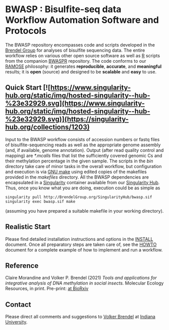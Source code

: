 # BWASP : Bisulfite-seq data Workflow Automation Software and Protocols

The BWASP repository encompasses code and scripts developed in the
[Brendel Group](http://brendelgroup.org/) for analyses of bisulfite sequencing
data.
The entire workflow relies on various other open source software as well as
[R](https://www.r-project.org/) scripts from the companion
[BWASPR](https://github.com/BrendelGroup/BWASPR) repository.
The code conforms to our [RAMOSE](https://brendelgroup.github.io/)
philosophy: it generates __reproducible__, __accurate__, and __meaningful__
results; it is __open__ (source) and designed to be __scalable__ and
__easy__ to use.


## Quick Start [![https://www.singularity-hub.org/static/img/hosted-singularity--hub-%23e32929.svg](https://www.singularity-hub.org/static/img/hosted-singularity--hub-%23e32929.svg)](https://singularity-hub.org/collections/1203)

Input to the BWASP workflow consists of accession numbers or fastq files of
bisulfite-sequencing reads as well as the appropriate genome assembly (and, if
available, genome annotation).
Output (after read quality control and mapping) are _*.mcalls_ files that list
the sufficiently covered genomic Cs and their methylation percentage in the
given sample.
The scripts in the _bin_ directory take care of minor tasks in the overall
workflow, but configuration and execution is via
[GNU make](https://www.gnu.org/software/make/) using edited copies of the
makefiles provided in the _makefiles_ directory.
All the BWASP dependencies are encapsulated in a
[Singularity](https://www.sylabs.io/docs/) container available from our
[Singularity Hub](http://BrendelGroup.org/SingularityHub/).
Thus, once you know what you are doing, execution could be as simple as

```
singularity pull http://BrendelGroup.org/SingularityHub/bwasp.sif
singularity exec bwasp.sif make
```

(assuming you have prepared a suitable makefile in your working directory).


## Realistic Start

Please find detailed installation instructions and options in the
[INSTALL](./INSTALL.md) document.
Once all preparatory steps are taken care of, see the [HOWTO](./HOWTO.md)
document for a complete example of how to implement and run a workflow.


## Reference

Claire Morandine and Volker P. Brendel
(2021) _Tools and applications for integrative analysis of DNA methylation
in social insects._ Molecular Ecology Resources, in print.
Pre-print: [at BioRxiv](https://www.biorxiv.org/content/10.1101/2021.08.19.457008v2)


## Contact

Please direct all comments and suggestions to
[Volker Brendel](<mailto:vbrendel@indiana.edu>)
at [Indiana University](http://brendelgroup.org/).
